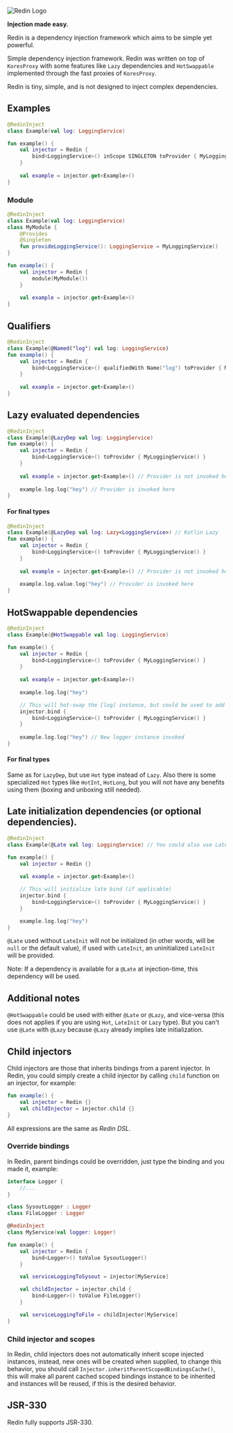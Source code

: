![Redin Logo](logo.png)

**Injection made easy.**

Redin is a dependency injection framework which aims to be simple yet powerful.

Simple dependency injection framework. Redin was written on top of `KoresProxy` with some features like `Lazy` dependencies and `HotSwappable` implemented through the fast proxies of `KoresProxy`.

Redin is tiny, simple, and is not designed to inject complex dependencies.

## Examples

```kotlin
@RedinInject
class Example(val log: LoggingService)

fun example() {
    val injector = Redin {
        bind<LoggingService>() inScope SINGLETON toProvider { MyLoggingService() }
    }
    
    val example = injector.get<Example>()
}
```

### Module

```kotlin
@RedinInject
class Example(val log: LoggingService)
class MyModule {
    @Provides
    @Singleton
    fun provideLoggingService(): LoggingService = MyLoggingService()
}

fun example() {
    val injector = Redin {
        module(MyModule())
    }
    
    val example = injector.get<Example>()
}
```

## Qualifiers

```kotlin
@RedinInject
class Example(@Named("log") val log: LoggingService)
fun example() {
    val injector = Redin {
        bind<LoggingService>() qualifiedWith Name("log") toProvider { MyLoggingService() }
    }
    
    val example = injector.get<Example>()
}
```

## Lazy evaluated dependencies

```kotlin
@RedinInject
class Example(@LazyDep val log: LoggingService)
fun example() {
    val injector = Redin {
        bind<LoggingService>() toProvider { MyLoggingService() }
    }
    
    val example = injector.get<Example>() // Provider is not invoked here
    
    example.log.log("hey") // Provider is invoked here
}
```

#### For final types

```kotlin
@RedinInject
class Example(@LazyDep val log: Lazy<LoggingService>) // Kotlin Lazy
fun example() {
    val injector = Redin {
        bind<LoggingService>() toProvider { MyLoggingService() }
    }
    
    val example = injector.get<Example>() // Provider is not invoked here
    
    example.log.value.log("hey") // Provider is invoked here
}
```

## HotSwappable dependencies

```kotlin
@RedinInject
class Example(@HotSwappable val log: LoggingService)

fun example() {
    val injector = Redin {
        bind<LoggingService>() toProvider { MyLoggingService() }
    }
    
    val example = injector.get<Example>()
    
    example.log.log("hey")

    // This will hot-swap the [log] instance, but could be used to add more binds before calling `injector.get` again.
    injector.bind {
        bind<LoggingService>() toProvider { MyLoggingService() }
    }
    
    example.log.log("hey") // New logger instance invoked
}
```

#### For final types

Same as for `LazyDep`, but use `Hot` type instead of `Lazy`. Also there is some specialized `Hot` types like `HotInt`, `HotLong`, but you will not have any benefits using them (boxing and unboxing still needed).

## Late initialization dependencies (or optional dependencies).

```kotlin
@RedinInject
class Example(@Late val log: LoggingService) // You could also use LateInit type, like: @Late val log: LateInit.Ref<LoggingSerivce>

fun example() {
    val injector = Redin {}
    
    val example = injector.get<Example>()

    // This will initialize late bind (if applicable)
    injector.bind {
        bind<LoggingService>() toProvider { MyLoggingService() }
    }

    example.log.log("hey")
}
```

`@Late` used without `LateInit` will not be initialized (in other words, will be `null` or the default value), if used with `LateInit`, an uninitialized `LateInit` will be provided.

Note: If a dependency is available for a `@Late` at injection-time, this dependency will be used.

## Additional notes

`@HotSwappable` could be used with either `@Late` or `@Lazy`, and vice-versa (this does not applies if you are using `Hot`, `LateInit` or `Lazy` type). But you can't use `@Late` with `@Lazy` because `@Lazy` already implies late initialization.

## Child injectors

Child injectors are those that inherits bindings from a parent injector. In Redin, you could simply create a child injector by calling `child` function on an injector, for example:

```kotlin
fun example() {
    val injector = Redin {}
    val childInjector = injector.child {}
}
```

All expressions are the same as *Redin DSL*.

### Override bindings

In Redin, parent bindings could be overridden, just type the binding and you made it, example:

```kotlin
interface Logger {
    //...
}

class SysoutLogger : Logger
class FileLogger : Logger

@RedinInject
class MyService(val logger: Logger)

fun example() {
    val injector = Redin {
        bind<Logger>() toValue SysoutLogger()
    }

    val serviceLoggingToSysout = injector[MyService]

    val childInjector = injector.child {
        bind<Logger>() toValue FileLogger()
    }

    val serviceLoggingToFile = childInjector[MyService]
}
```

### Child injector and scopes

In Redin, child injectors does not automatically inherit scope injected instances, instead, new ones will be created when supplied, to change this behavior, you should call `Injector.inheritParentScopedBindingsCache()`, this will make all parent cached scoped bindings instance to be inherited and instances will be reused, if this is the desired behavior.

## JSR-330

Redin fully supports JSR-330.
